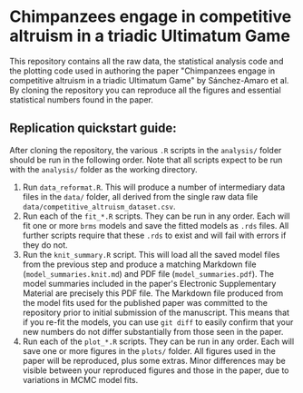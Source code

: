 # Chimpanzees engage in competitive altruism in a triadic Ultimatum Game

This repository contains all the raw data, the statistical analysis code
and the plotting code used in authoring the paper "Chimpanzees engage in
competitive altruism in a triadic Ultimatum Game" by Sánchez-Amaro et al.  By
cloning the repository you can reproduce all the figures and essential
statistical numbers found in the paper.

## Replication quickstart guide:

After cloning the repository, the various `.R` scripts in the `analysis/` folder
should be run in the following order.  Note that all scripts expect to be run
with the `analysis/` folder as the working directory.

1. Run `data_reformat.R`.  This will produce a number of intermediary data files
   in the `data/` folder, all derived from the single raw data file
   `data/competitive_altruism_dataset.csv`.
2. Run each of the `fit_*.R` scripts.  They can be run in any order.  Each will
   fit one or more `brms` models and save the fitted models as `.rds` files.
   All further scripts require that these `.rds` to exist and will fail with
   errors if they do not.
3. Run the `knit_summary.R` script.  This will load all the saved model files
   from the previous step and produce a matching Markdown file
   (`model_summaries.knit.md`) and PDF file (`model_summaries.pdf`).  The model
   summaries included in the paper's Electronic Supplementary Material are
   precisely this PDF file.  The Markdown file produced from the model fits used
   for the published paper was committed to the repository prior to initial
   submission of the manuscript.  This means that if you re-fit the models, you
   can use `git diff` to easily confirm that your new numbers do not differ
   substantially from those seen in the paper.
4. Run each of the `plot_*.R` scripts.  They can be run in any order.  Each will
   save one or more figures in the `plots/` folder.  All figures used in the
   paper will be reproduced, plus some extras.  Minor differences may be visible
   between your reproduced figures and those in the paper, due to variations in
   MCMC model fits.

